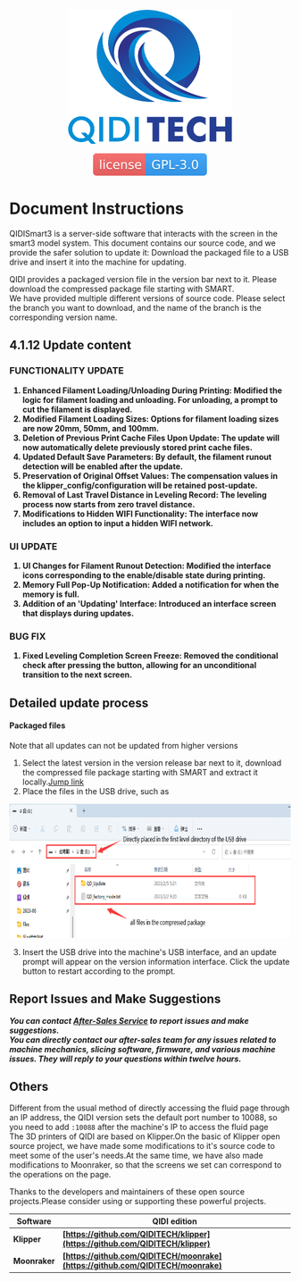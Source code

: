 <p align="center"><img src="other/QIDI.png" height="240" alt="QIDI's logo" /></p>
<p align="center"><a href="/LICENSE"><img alt="GPL-V3.0 License" src="other/qidi.svg"></a></p>

# Document Instructions
QIDISmart3 is a server-side software that interacts with the screen in the smart3 model system. This document contains our source code, and we provide the safer solution to update it: Download the packaged file to a USB drive and insert it into the machine for updating.</br>

QIDI provides a packaged version file in the version bar next to it. Please download the compressed package file starting with SMART.  
We have provided multiple different versions of source code. Please select the branch you want to download, and the name of the branch is the corresponding version name.

## 4.1.12 Update content

### **FUNCTIONALITY UPDATE**
<strong><ol>
<li>Enhanced Filament Loading/Unloading During Printing: Modified the logic for filament loading and unloading. For unloading, a prompt to cut the filament is displayed. </li>
<li>Modified Filament Loading Sizes: Options for filament loading sizes are now 20mm, 50mm, and 100mm.</li>
<li>Deletion of Previous Print Cache Files Upon Update: The update will now automatically delete previously stored print cache files.</li>
<li>
Updated Default Save Parameters: By default, the filament runout detection will be enabled after the update.
</li>
<li>Preservation of Original Offset Values: The compensation values in the klipper_config/configuration will be retained post-update.
</li>
<li>Removal of Last Travel Distance in Leveling Record: The leveling process now starts from zero travel distance.</li>
<li>Modifications to Hidden WIFI Functionality: The interface now includes an option to input a hidden WIFI network.</li>
</ol></strong>

### **UI UPDATE**
<strong><ol>
<li> UI Changes for Filament Runout Detection: Modified the interface icons corresponding to the enable/disable state during printing.</li>
<li>Memory Full Pop-Up Notification: Added a notification for when the memory is full.</li>
<li>Addition of an 'Updating' Interface: Introduced an interface screen that displays during updates.</li>
</ol></strong>

### **BUG FIX**
<strong><ol>
<li>Fixed Leveling Completion Screen Freeze: Removed the conditional check after pressing the button, allowing for an unconditional transition to the next screen.</li>
</ol></strong>

## Detailed update process
#### Packaged files

Note that all updates can not be updated from higher versions  

1. Select the latest version in the version release bar next to it, download the compressed file package starting with SMART and extract it locally.<a href="https://github.com/QIDITECH/QIDI_SMART3/releases">Jump link </a>
2. Place the files in the USB drive, such as

<p align="left"><img src="other/sample.png" height="240" alt="sample"></p>

3. Insert the USB drive into the machine's USB interface, and an update prompt will appear on the version information interface. Click the update button to restart according to the prompt.



## Report Issues and Make Suggestions

***You can contact [After-Sales Service](https://qidi3d.com/pages/warranty-policy-after-sales-support) to report issues and make suggestions.***  
***You can directly contact our after-sales team for any issues related to machine mechanics, slicing software, firmware, and various machine issues. They will reply to your questions within twelve hours.***

## Others

Different from the usual method of directly accessing the fluid page through an IP address, the QIDI version sets the default port number to 10088, so you need to add `:10088` after the machine's IP to access the fluid page</br>
The 3D printers of QIDI are based on Klipper.On the basic of Klipper open source project, we have made some modifications to it's source code to meet some of the user's needs.At the same time, we have also made modifications to Moonraker, so that the screens we set can correspond to the operations on the page.

Thanks to the developers and maintainers of these open source projects.Please consider using or supporting these powerful projects.

 Software |  QIDI edition
 ----|----
**Klipper** | **[https://github.com/QIDITECH/klipper](https://github.com/QIDITECH/klipper)**
**Moonraker** | **[https://github.com/QIDITECH/moonrake](https://github.com/QIDITECH/moonrake)**









  
